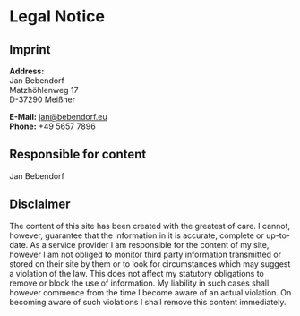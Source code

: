 # Legal Notice

## Imprint
**Address:**  
Jan Bebendorf  
Matzhöhlenweg 17  
D-37290 Meißner  

**E-Mail:** jan@bebendorf.eu  
**Phone:** +49 5657 7896

## Responsible for content
Jan Bebendorf

## Disclaimer
The content of this site has been created with the greatest of care. I cannot, however, guarantee that the information in it is accurate, complete or up-to-date. As a service provider I am responsible for the content of my site, however I am not obliged to monitor third party information transmitted or stored on their site by them or to look for circumstances which may suggest a violation of the law. This does not affect my statutory obligations to remove or block the use of information. My liability in such cases shall however commence from the time I become aware of an actual violation. On becoming aware of such violations I shall remove this content immediately.
